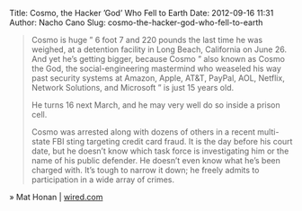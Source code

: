 Title: Cosmo, the Hacker ’God’ Who Fell to Earth
Date: 2012-09-16 11:31
Author: Nacho Cano
Slug: cosmo-the-hacker-god-who-fell-to-earth

> Cosmo is huge ” 6 foot 7 and 220 pounds the last time he was weighed,
> at a detention facility in Long Beach, California on June 26. And yet
> he’s getting bigger, because Cosmo ” also known as Cosmo the God, the
> social-engineering mastermind who weaseled his way past security
> systems at Amazon, Apple, AT&T, PayPal, AOL, Netflix, Network
> Solutions, and Microsoft ” is just 15 years old.
>
> He turns 16 next March, and he may very well do so inside a prison
> cell.
>
> Cosmo was arrested along with dozens of others in a recent multi-state
> FBI sting targeting credit card fraud. It is the day before his court
> date, but he doesn’t know which task force is investigating him or the
> name of his public defender. He doesn’t even know what he’s been
> charged with. It’s tough to narrow it down; he freely admits to
> participation in a wide array of crimes.

» Mat Honan | [wired.com][]

  [wired.com]: http://www.wired.com/gadgetlab/2012/09/cosmo-the-god-who-fell-to-earth/all/
    "Cosmo, the Hacker 'God' Who Fell to Earth"
